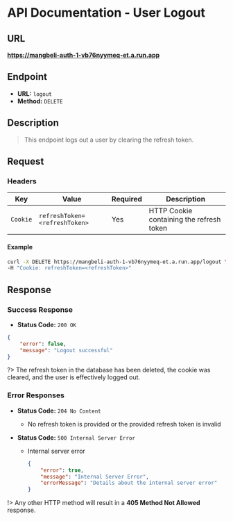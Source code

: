 # **API Documentation - User Logout**

## URL

**https://mangbeli-auth-1-vb76nyymeq-et.a.run.app**

## Endpoint

- **URL:** `logout`
- **Method:** `DELETE`

## Description

> This endpoint logs out a user by clearing the refresh token.

## Request

### Headers

| Key            | Value                         | Required | Description                                    |
| -------------- | ----------------------------- | -------- | ---------------------------------------------- |
| `Cookie`       | `refreshToken=<refreshToken>` | Yes      | HTTP Cookie containing the refresh token       |

#### Example
```bash
curl -X DELETE https://mangbeli-auth-1-vb76nyymeq-et.a.run.app/logout \
-H "Cookie: refreshToken=<refreshToken>"
```

## Response

### Success Response

- **Status Code:** `200 OK`
```json
{
    "error": false,
    "message": "Logout successful"
}
```

?> The refresh token in the database has been deleted, the cookie was cleared, and the user is effectively logged out.

### Error Responses
- **Status Code:** `204 No Content`
    - No refresh token is provided or the provided refresh token is invalid

- **Status Code:** `500 Internal Server Error`
    - Internal server error
        ```json
        {
            "error": true,
            "message": "Internal Server Error",
            "errorMessage": "Details about the internal server error"
        }
        ```

!> Any other HTTP method will result in a **405 Method Not Allowed** response.
